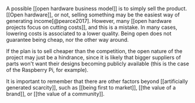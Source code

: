 A possible [[open hardware business model]] is to simply sell the product. [[Open hardware]], or not, selling something may be the easiest way of generating income[@pearce2017]. However, many [[open hardware projects focus on cutting costs]], and this is a mistake. In many cases, lowering costs is associated to a lower quality. Being open does not guarantee being cheap, nor the other way around. 

If the plan is to sell cheaper than the competition, the open nature of the project may just be a hindrance, since it is likely that bigger suppliers of parts won't want their designs becoming publicly available (this is the case of the Raspberry Pi, for example).

It is important to remember that there are other factors beyond [[artificially generated scarcity]], such as [[being first to market]], [[the value of a brand]], or [[the value of a community]]. 